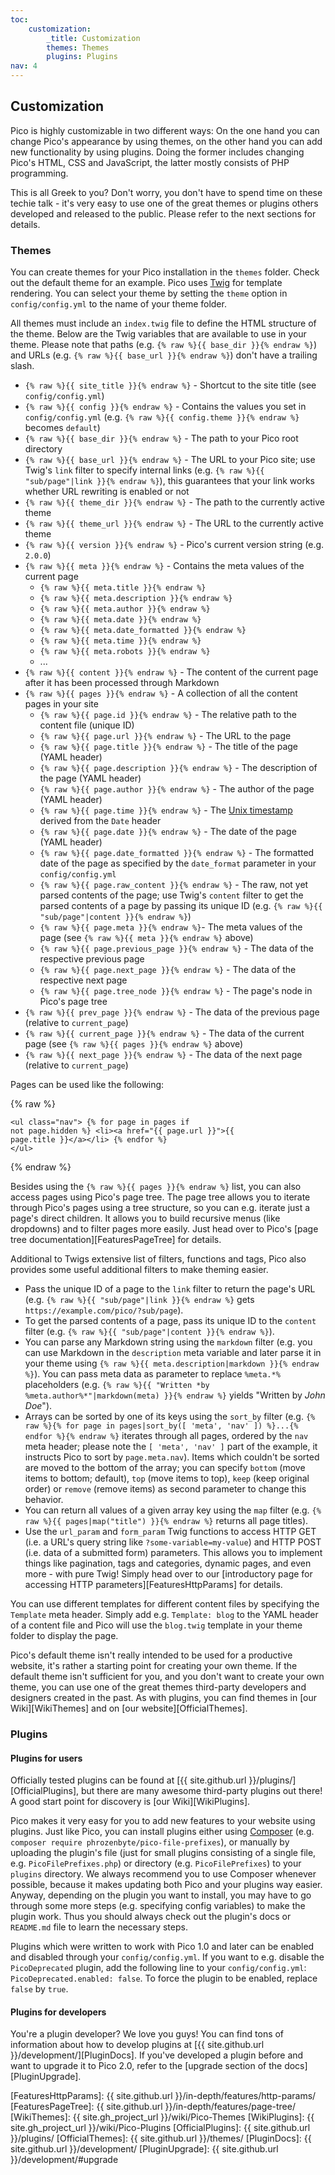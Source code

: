 ```yaml
---
toc:
    customization:
        _title: Customization
        themes: Themes
        plugins: Plugins
nav: 4
---
```


## Customization

Pico is highly customizable in two different ways: On the one hand you can change Pico's appearance by using themes, on the other hand you can add new functionality by using plugins. Doing the former includes changing Pico's HTML, CSS and JavaScript, the latter mostly consists of PHP programming.

This is all Greek to you? Don't worry, you don't have to spend time on these techie talk - it's very easy to use one of the great themes or plugins others developed and released to the public. Please refer to the next sections for details.

### Themes

You can create themes for your Pico installation in the `themes` folder. Check out the default theme for an example. Pico uses [Twig][] for template rendering. You can select your theme by setting the `theme` option in `config/config.yml` to the name of your theme folder.

All themes must include an `index.twig` file to define the HTML structure of the theme. Below are the Twig variables that are available to use in your theme. Please note that paths (e.g. `{% raw %}{{ base_dir }}{% endraw %}`) and URLs (e.g. `{% raw %}{{ base_url }}{% endraw %}`) don't have a trailing slash.

* `{% raw %}{{ site_title }}{% endraw %}` - Shortcut to the site title (see `config/config.yml`)
* `{% raw %}{{ config }}{% endraw %}` - Contains the values you set in `config/config.yml` (e.g. `{% raw %}{{ config.theme }}{% endraw %}` becomes `default`)
* `{% raw %}{{ base_dir }}{% endraw %}` - The path to your Pico root directory
* `{% raw %}{{ base_url }}{% endraw %}` - The URL to your Pico site; use Twig's `link` filter to specify internal links (e.g. `{% raw %}{{ "sub/page"|link }}{% endraw %}`), this guarantees that your link works whether URL rewriting is enabled or not
* `{% raw %}{{ theme_dir }}{% endraw %}` - The path to the currently active theme
* `{% raw %}{{ theme_url }}{% endraw %}` - The URL to the currently active theme
* `{% raw %}{{ version }}{% endraw %}` - Pico's current version string (e.g. `2.0.0`)
* `{% raw %}{{ meta }}{% endraw %}` - Contains the meta values of the current page
    * `{% raw %}{{ meta.title }}{% endraw %}`
    * `{% raw %}{{ meta.description }}{% endraw %}`
    * `{% raw %}{{ meta.author }}{% endraw %}`
    * `{% raw %}{{ meta.date }}{% endraw %}`
    * `{% raw %}{{ meta.date_formatted }}{% endraw %}`
    * `{% raw %}{{ meta.time }}{% endraw %}`
    * `{% raw %}{{ meta.robots }}{% endraw %}`
    * ...
* `{% raw %}{{ content }}{% endraw %}` - The content of the current page after it has been processed through Markdown
* `{% raw %}{{ pages }}{% endraw %}` - A collection of all the content pages in your site
    * `{% raw %}{{ page.id }}{% endraw %}` - The relative path to the content file (unique ID)
    * `{% raw %}{{ page.url }}{% endraw %}` - The URL to the page
    * `{% raw %}{{ page.title }}{% endraw %}` - The title of the page (YAML header)
    * `{% raw %}{{ page.description }}{% endraw %}` - The description of the page (YAML header)
    * `{% raw %}{{ page.author }}{% endraw %}` - The author of the page (YAML header)
    * `{% raw %}{{ page.time }}{% endraw %}` - The [Unix timestamp][UnixTimestamp] derived from the `Date` header
    * `{% raw %}{{ page.date }}{% endraw %}` - The date of the page (YAML header)
    * `{% raw %}{{ page.date_formatted }}{% endraw %}` - The formatted date of the page as specified by the `date_format` parameter in your `config/config.yml`
    * `{% raw %}{{ page.raw_content }}{% endraw %}` - The raw, not yet parsed contents of the page; use Twig's `content` filter to get the parsed contents of a page by passing its unique ID (e.g. `{% raw %}{{ "sub/page"|content }}{% endraw %}`)
    * `{% raw %}{{ page.meta }}{% endraw %}`- The meta values of the page (see `{% raw %}{{ meta }}{% endraw %}` above)
    * `{% raw %}{{ page.previous_page }}{% endraw %}` - The data of the respective previous page
    * `{% raw %}{{ page.next_page }}{% endraw %}` - The data of the respective next page
    * `{% raw %}{{ page.tree_node }}{% endraw %}` - The page's node in Pico's page tree
* `{% raw %}{{ prev_page }}{% endraw %}` - The data of the previous page (relative to `current_page`)
* `{% raw %}{{ current_page }}{% endraw %}` - The data of the current page (see `{% raw %}{{ pages }}{% endraw %}` above)
* `{% raw %}{{ next_page }}{% endraw %}` - The data of the next page (relative to `current_page`)

Pages can be used like the following:

{% raw %}<pre><code>&lt;ul class=&quot;nav&quot;&gt;
    {% for page in pages if not page.hidden %}
        &lt;li&gt;&lt;a href=&quot;{{ page.url }}&quot;&gt;{{ page.title }}&lt;/a&gt;&lt;/li&gt;
    {% endfor %}
&lt;/ul&gt;</code></pre>{% endraw %}

Besides using the `{% raw %}{{ pages }}{% endraw %}` list, you can also access pages using Pico's page tree. The page tree allows you to iterate through Pico's pages using a tree structure, so you can e.g. iterate just a page's direct children. It allows you to build recursive menus (like dropdowns) and to filter pages more easily. Just head over to Pico's [page tree documentation][FeaturesPageTree] for details.

Additional to Twigs extensive list of filters, functions and tags, Pico also provides some useful additional filters to make theming easier.

* Pass the unique ID of a page to the `link` filter to return the page's URL (e.g. `{% raw %}{{ "sub/page"|link }}{% endraw %}` gets `https://example.com/pico/?sub/page`).
* To get the parsed contents of a page, pass its unique ID to the `content` filter (e.g. `{% raw %}{{ "sub/page"|content }}{% endraw %}`).
* You can parse any Markdown string using the `markdown` filter (e.g. you can use Markdown in the `description` meta variable and later parse it in your theme using `{% raw %}{{ meta.description|markdown }}{% endraw %}`). You can pass meta data as parameter to replace `%meta.*%` placeholders (e.g. `{% raw %}{{ "Written *by %meta.author%*"|markdown(meta) }}{% endraw %}` yields "Written by *John Doe*").
* Arrays can be sorted by one of its keys using the `sort_by` filter (e.g. `{% raw %}{% for page in pages|sort_by([ 'meta', 'nav' ]) %}...{% endfor %}{% endraw %}` iterates through all pages, ordered by the `nav` meta header; please note the `[ 'meta', 'nav' ]` part of the example, it instructs Pico to sort by `page.meta.nav`). Items which couldn't be sorted are moved to the bottom of the array; you can specify `bottom` (move items to bottom; default), `top` (move items to top), `keep` (keep original order) or `remove` (remove items) as second parameter to change this behavior.
* You can return all values of a given array key using the `map` filter (e.g. `{% raw %}{{ pages|map("title") }}{% endraw %}` returns all page titles).
* Use the `url_param` and `form_param` Twig functions to access HTTP GET (i.e. a URL's query string like `?some-variable=my-value`) and HTTP POST (i.e. data of a submitted form) parameters. This allows you to implement things like pagination, tags and categories, dynamic pages, and even more - with pure Twig! Simply head over to our [introductory page for accessing HTTP parameters][FeaturesHttpParams] for details.

You can use different templates for different content files by specifying the `Template` meta header. Simply add e.g. `Template: blog` to the YAML header of a content file and Pico will use the `blog.twig` template in your theme folder to display the page.

Pico's default theme isn't really intended to be used for a productive website, it's rather a starting point for creating your own theme. If the default theme isn't sufficient for you, and you don't want to create your own theme, you can use one of the great themes third-party developers and designers created in the past. As with plugins, you can find themes in [our Wiki][WikiThemes] and on [our website][OfficialThemes].

### Plugins

#### Plugins for users

Officially tested plugins can be found at [{{ site.github.url }}/plugins/][OfficialPlugins], but there are many awesome third-party plugins out there! A good start point for discovery is [our Wiki][WikiPlugins].

Pico makes it very easy for you to add new features to your website using plugins. Just like Pico, you can install plugins either using [Composer][] (e.g. `composer require phrozenbyte/pico-file-prefixes`), or manually by uploading the plugin's file (just for small plugins consisting of a single file, e.g. `PicoFilePrefixes.php`) or directory (e.g. `PicoFilePrefixes`) to your `plugins` directory. We always recommend you to use Composer whenever possible, because it makes updating both Pico and your plugins way easier. Anyway, depending on the plugin you want to install, you may have to go through some more steps (e.g. specifying config variables) to make the plugin work. Thus you should always check out the plugin's docs or `README.md` file to learn the necessary steps.

Plugins which were written to work with Pico 1.0 and later can be enabled and disabled through your `config/config.yml`. If you want to e.g. disable the `PicoDeprecated` plugin, add the following line to your `config/config.yml`: `PicoDeprecated.enabled: false`. To force the plugin to be enabled, replace `false` by `true`.

#### Plugins for developers

You're a plugin developer? We love you guys! You can find tons of information about how to develop plugins at [{{ site.github.url }}/development/][PluginDocs]. If you've developed a plugin before and want to upgrade it to Pico 2.0, refer to the [upgrade section of the docs][PluginUpgrade].

[Twig]: https://twig.sensiolabs.org/documentation
[UnixTimestamp]: https://en.wikipedia.org/wiki/Unix_timestamp
[Composer]: https://getcomposer.org/
[FeaturesHttpParams]: {{ site.github.url }}/in-depth/features/http-params/
[FeaturesPageTree]: {{ site.github.url }}/in-depth/features/page-tree/
[WikiThemes]: {{ site.gh_project_url }}/wiki/Pico-Themes
[WikiPlugins]: {{ site.gh_project_url }}/wiki/Pico-Plugins
[OfficialPlugins]: {{ site.github.url }}/plugins/
[OfficialThemes]: {{ site.github.url }}/themes/
[PluginDocs]: {{ site.github.url }}/development/
[PluginUpgrade]: {{ site.github.url }}/development/#upgrade
